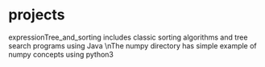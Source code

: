 # projects
expressionTree_and_sorting includes classic sorting algorithms and tree search programs using Java
\nThe numpy directory has simple example of numpy concepts using python3 

